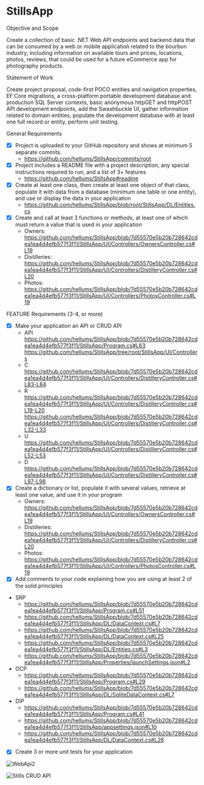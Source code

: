 # StillsApp

Objective and Scope

Create a collection of basic .NET Web API endpoints and backend data that can be consumed by a web or mobile application related to the bourbon industry, including information on available tours and prices, locations, photos, reviews, that could be used for a future eCommerce app for photography products.

Statement of Work

Create project proposal, code-first POCO entities and navigation properties, EF Core migrations, a cross-platform portable development database and production SQL Server contexts, basic anonymous httpGET and httpPOST API development endpoints, add the Swashbuckle UI, gather information related to domain entities, populate the development database with at least one full record or entity, perform unit testing.

General Requirements
- [x] Project is uploaded to your GitHub repository and shows at minimum 5 separate commits.
  - https://github.com/hellums/StillsApp/commits/root
- [x] Project includes a README file with a project description, any special instructions required to run, and a list of 3+ features
  - https://github.com/hellums/StillsApp#readme
- [x] Create at least one class, then create at least one object of that class, populate it with data from a database (minimum one table or one entity), and use or display the data in your application
  - https://github.com/hellums/StillsApp/blob/root/StillsApp/DL/Entities.cs
- [x] Create and call at least 3 functions or methods, at least one of which must return a value that is used in your application
  - Owners: https://github.com/hellums/StillsApp/blob/7d55570e5b20b728642cdea1ea4d4efb577f3f11/StillsApp/UI/Controllers/OwnersController.cs#L19
  - Distilleries: https://github.com/hellums/StillsApp/blob/7d55570e5b20b728642cdea1ea4d4efb577f3f11/StillsApp/UI/Controllers/DistilleryController.cs#L20
  - Photos: https://github.com/hellums/StillsApp/blob/7d55570e5b20b728642cdea1ea4d4efb577f3f11/StillsApp/UI/Controllers/PhotosController.cs#L19

FEATURE Requirements (3-4, or more)
- [x] Make your application an API or CRUD API
  - API
      https://github.com/hellums/StillsApp/blob/7d55570e5b20b728642cdea1ea4d4efb577f3f11/StillsApp/Program.cs#L63
      https://github.com/hellums/StillsApp/tree/root/StillsApp/UI/Controllers
  - C https://github.com/hellums/StillsApp/blob/7d55570e5b20b728642cdea1ea4d4efb577f3f11/StillsApp/UI/Controllers/DistilleryController.cs#L83-L84
  - R https://github.com/hellums/StillsApp/blob/7d55570e5b20b728642cdea1ea4d4efb577f3f11/StillsApp/UI/Controllers/DistilleryController.cs#L19-L20
      https://github.com/hellums/StillsApp/blob/7d55570e5b20b728642cdea1ea4d4efb577f3f11/StillsApp/UI/Controllers/DistilleryController.cs#L32-L33
  - U https://github.com/hellums/StillsApp/blob/7d55570e5b20b728642cdea1ea4d4efb577f3f11/StillsApp/UI/Controllers/DistilleryController.cs#L52-L53
  - D https://github.com/hellums/StillsApp/blob/7d55570e5b20b728642cdea1ea4d4efb577f3f11/StillsApp/UI/Controllers/DistilleryController.cs#L97-L98
- [x] Create a dictionary or list, populate it with several values, retrieve at least one value, and use it in your program
  - Owners: https://github.com/hellums/StillsApp/blob/7d55570e5b20b728642cdea1ea4d4efb577f3f11/StillsApp/UI/Controllers/OwnersController.cs#L19
  - Distilleries: https://github.com/hellums/StillsApp/blob/7d55570e5b20b728642cdea1ea4d4efb577f3f11/StillsApp/UI/Controllers/DistilleryController.cs#L20
  - Photos: https://github.com/hellums/StillsApp/blob/7d55570e5b20b728642cdea1ea4d4efb577f3f11/StillsApp/UI/Controllers/PhotosController.cs#L19
- [x] Add comments to your code explaining how you are using at least 2 of the solid principles
- SRP
  - https://github.com/hellums/StillsApp/blob/7d55570e5b20b728642cdea1ea4d4efb577f3f11/StillsApp/Program.cs#L51
  - https://github.com/hellums/StillsApp/blob/7d55570e5b20b728642cdea1ea4d4efb577f3f11/StillsApp/DL/DataContext.cs#L7
  - https://github.com/hellums/StillsApp/blob/7d55570e5b20b728642cdea1ea4d4efb577f3f11/StillsApp/DL/DataContext.cs#L25
  - https://github.com/hellums/StillsApp/blob/7d55570e5b20b728642cdea1ea4d4efb577f3f11/StillsApp/DL/Entities.cs#L3
  - https://github.com/hellums/StillsApp/blob/7d55570e5b20b728642cdea1ea4d4efb577f3f11/StillsApp/Properties/launchSettings.json#L2
- OCP
  - https://github.com/hellums/StillsApp/blob/7d55570e5b20b728642cdea1ea4d4efb577f3f11/StillsApp/Program.cs#L29
  - https://github.com/hellums/StillsApp/blob/7d55570e5b20b728642cdea1ea4d4efb577f3f11/StillsApp/DL/SqliteDataContext.cs#L7
- DIP
  - https://github.com/hellums/StillsApp/blob/7d55570e5b20b728642cdea1ea4d4efb577f3f11/StillsApp/Program.cs#L41
  - https://github.com/hellums/StillsApp/blob/7d55570e5b20b728642cdea1ea4d4efb577f3f11/StillsApp/appsettings.json#L10
  - https://github.com/hellums/StillsApp/blob/7d55570e5b20b728642cdea1ea4d4efb577f3f11/StillsApp/DL/DataContext.cs#L26
- [x] Create 3 or more unit tests for your application

![WebApi2](https://user-images.githubusercontent.com/83464025/194877848-dc32a620-fe95-4d28-b5ef-6d5e522e9736.jpg)

![Stills CRUD API](https://user-images.githubusercontent.com/83464025/194878366-dc1fcde6-e853-4434-85cf-acc6b34f0d52.jpg)

